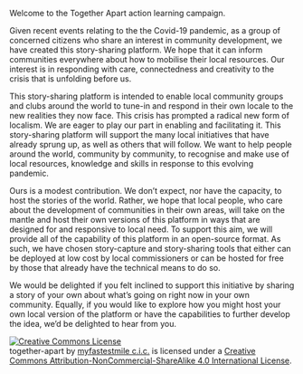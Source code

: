 Welcome to the Together Apart action learning campaign.

Given recent events relating to the the Covid-19 pandemic, as a group of concerned citizens who share an interest in community development, we have created this story-sharing platform. We hope that it can inform communities everywhere about how to mobilise their local resources. Our interest is in responding with care, connectedness and creativity to the crisis that is unfolding before us.

This story-sharing platform is intended to enable local community groups and clubs around the world to tune-in and respond in their own locale to the new realities they now face. This crisis has prompted a radical new form of localism. We are eager to play our part in enabling and facilitating it. This story-sharing platform will support the many local initiatives that have already sprung up, as well as others that will follow. We want to help people around the world, community by community, to recognise and make use of local resources, knowledge and skills in response to this evolving pandemic.

Ours is a modest contribution. We don’t expect, nor have the capacity, to host the stories of the world. Rather, we hope that local people, who care about the development of communities in their own areas, will take on the mantle and host their own versions of this platform in ways that are designed for and responsive to local need. To support this aim, we will provide all of the capability of this platform in an open-source format. As such, we have chosen story-capture and story-sharing tools that either can be deployed at low cost by local commissioners or can be hosted for free by those that already have the technical means to do so.

We would be delighted if you felt inclined to support this initiative by sharing a story of your own about what’s going on right now in your own community. Equally, if you would like to explore how you might host your own local version of the platform or have the capabilities to further develop the idea, we’d be delighted to hear from you.


<a rel="license" href="http://creativecommons.org/licenses/by-nc-sa/4.0/"><img alt="Creative Commons License" style="border-width:0" src="https://i.creativecommons.org/l/by-nc-sa/4.0/88x31.png" /></a><br /><span xmlns:dct="http://purl.org/dc/terms/" property="dct:title">together-apart</span> by <a xmlns:cc="http://creativecommons.org/ns#" href="https://myfastestmile.com" property="cc:attributionName" rel="cc:attributionURL">myfastestmile c.i.c.</a> is licensed under a <a rel="license" href="http://creativecommons.org/licenses/by-nc-sa/4.0/">Creative Commons Attribution-NonCommercial-ShareAlike 4.0 International License</a>.
